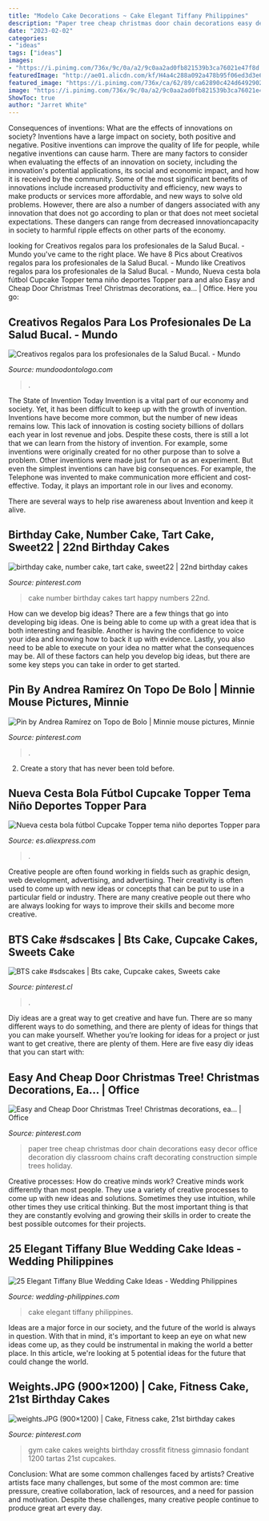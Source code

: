 ```yaml
---
title: "Modelo Cake Decorations ~ Cake Elegant Tiffany Philippines"
description: "Paper tree cheap christmas door chain decorations easy decor office decoration diy classroom chains craft decorating construction simple trees holiday"
date: "2023-02-02"
categories:
- "ideas"
tags: ["ideas"]
images:
- "https://i.pinimg.com/736x/9c/0a/a2/9c0aa2ad0fb821539b3ca76021e47f8d.jpg"
featuredImage: "http://ae01.alicdn.com/kf/H4a4c288a092a478b95f06ed3d3e65aafU.jpg?width=800&amp;height=800&amp;hash=1600"
featured_image: "https://i.pinimg.com/736x/ca/62/89/ca62890c424d6492902023a0e39b1abf--gym-cake-partys.jpg"
image: "https://i.pinimg.com/736x/9c/0a/a2/9c0aa2ad0fb821539b3ca76021e47f8d.jpg"
ShowToc: true
author: "Jarret White"
---
```



Consequences of inventions: What are the effects of innovations on society?
Inventions have a large impact on society, both positive and negative. Positive inventions can improve the quality of life for people, while negative inventions can cause harm. There are many factors to consider when evaluating the effects of an innovation on society, including the innovation's potential applications, its social and economic impact, and how it is received by the community. Some of the most significant benefits of innovations include increased productivity and efficiency, new ways to make products or services more affordable, and new ways to solve old problems. However, there are also a number of dangers associated with any innovation that does not go according to plan or that does not meet societal expectations. These dangers can range from decreased innovationcapacity in society to harmful ripple effects on other parts of the economy.

	

		
looking for Creativos regalos para los profesionales de la Salud Bucal. - Mundo you've came to the right place. We have 8 Pics about Creativos regalos para los profesionales de la Salud Bucal. - Mundo like Creativos regalos para los profesionales de la Salud Bucal. - Mundo, Nueva cesta bola fútbol Cupcake Topper tema niño deportes Topper para and also Easy and Cheap Door Christmas Tree! Christmas decorations, ea… | Office. Here you go:
		
    
## Creativos Regalos Para Los Profesionales De La Salud Bucal. - Mundo

<img loading=lazy src="https://mundoodontologo.com/wp-content/uploads/2014/07/torta2.jpg" onerror="this.onerror=null;this.src='https://tse2.mm.bing.net/th?id=OIP.a5HKozBNIMi87mDL1j11cAHaG9&amp;pid=15.1';" alt="Creativos regalos para los profesionales de la Salud Bucal. - Mundo">

_Source: mundoodontologo.com_

>. 

	

The State of Invention Today
Invention is a vital part of our economy and society. Yet, it has been difficult to keep up with the growth of invention. Inventions have become more common, but the number of new ideas remains low. This lack of innovation is costing society billions of dollars each year in lost revenue and jobs.
Despite these costs, there is still a lot that we can learn from the history of invention. For example, some inventions were originally created for no other purpose than to solve a problem. Other inventions were made just for fun or as an experiment. But even the simplest inventions can have big consequences. For example, the Telephone was invented to make communication more efficient and cost-effective. Today, it plays an important role in our lives and economy.

There are several ways to help rise awareness about Invention and keep it alive.

    
## Birthday Cake, Number Cake, Tart Cake, Sweet22 | 22nd Birthday Cakes

<img loading=lazy src="https://i.pinimg.com/736x/9c/0a/a2/9c0aa2ad0fb821539b3ca76021e47f8d.jpg" onerror="this.onerror=null;this.src='https://tse2.mm.bing.net/th?id=OIP.2_YXWOMYfYU7hF7mRuqhpgHaGe&amp;pid=15.1';" alt="birthday cake, number cake, tart cake, sweet22 | 22nd birthday cakes">

_Source: pinterest.com_

>cake number birthday cakes tart happy numbers 22nd. 

	

How can we develop big ideas?
There are a few things that go into developing big ideas. One is being able to come up with a great idea that is both interesting and feasible. Another is having the confidence to voice your idea and knowing how to back it up with evidence. Lastly, you also need to be able to execute on your idea no matter what the consequences may be. All of these factors can help you develop big ideas, but there are some key steps you can take in order to get started.

    
## Pin By Andrea Ramírez On Topo De Bolo | Minnie Mouse Pictures, Minnie

<img loading=lazy src="https://i.pinimg.com/736x/fe/a8/0e/fea80efcec3dd89c0f8945c16c7ab069.jpg" onerror="this.onerror=null;this.src='https://tse4.mm.bing.net/th?id=OIP.ZncCWZlBl2rRBoa-XGU6ngHaLn&amp;pid=15.1';" alt="Pin by Andrea Ramírez on Topo de Bolo | Minnie mouse pictures, Minnie">

_Source: pinterest.com_

>. 

	

2. Create a story that has never been told before.

    
## Nueva Cesta Bola Fútbol Cupcake Topper Tema Niño Deportes Topper Para

<img loading=lazy src="http://ae01.alicdn.com/kf/H4a4c288a092a478b95f06ed3d3e65aafU.jpg?width=800&amp;height=800&amp;hash=1600" onerror="this.onerror=null;this.src='https://tse2.mm.bing.net/th?id=OIP.Gk6di3mv1njGiTqZn0pgmwHaHa&amp;pid=15.1';" alt="Nueva cesta bola fútbol Cupcake Topper tema niño deportes Topper para">

_Source: es.aliexpress.com_

>. 

	

Creative people are often found working in fields such as graphic design, web development, advertising, and advertising. Their creativity is often used to come up with new ideas or concepts that can be put to use in a particular field or industry. There are many creative people out there who are always looking for ways to improve their skills and become more creative.

    
## BTS Cake #sdscakes | Bts Cake, Cupcake Cakes, Sweets Cake

<img loading=lazy src="https://i.pinimg.com/originals/0e/5f/61/0e5f611b97adcfcfe99379d42ee79c61.jpg" onerror="this.onerror=null;this.src='https://tse3.mm.bing.net/th?id=OIP.aqV0RzCnTd9hIU0zMIP1VgHaJ4&amp;pid=15.1';" alt="BTS cake #sdscakes | Bts cake, Cupcake cakes, Sweets cake">

_Source: pinterest.cl_

>. 

	

Diy ideas are a great way to get creative and have fun. There are so many different ways to do something, and there are plenty of ideas for things that you can make yourself. Whether you’re looking for ideas for a project or just want to get creative, there are plenty of them. Here are five easy diy ideas that you can start with: 

    
## Easy And Cheap Door Christmas Tree! Christmas Decorations, Ea… | Office

<img loading=lazy src="https://i.pinimg.com/originals/57/c2/4c/57c24ccf8699ceaca8b06be3cb39202f.jpg" onerror="this.onerror=null;this.src='https://tse2.mm.bing.net/th?id=OIP.SH46VrHPJ0f1a6TFfFAkRAHaNL&amp;pid=15.1';" alt="Easy and Cheap Door Christmas Tree! Christmas decorations, ea… | Office">

_Source: pinterest.com_

>paper tree cheap christmas door chain decorations easy decor office decoration diy classroom chains craft decorating construction simple trees holiday. 

	

Creative processes: How do creative minds work?
Creative minds work differently than most people. They use a variety of creative processes to come up with new ideas and solutions. Sometimes they use intuition, while other times they use critical thinking. But the most important thing is that they are constantly evolving and growing their skills in order to create the best possible outcomes for their projects.

    
## 25 Elegant Tiffany Blue Wedding Cake Ideas - Wedding Philippines

<img loading=lazy src="http://www.wedding-philippines.com/wp-content/uploads/2015/09/Wedding-Philippines-25-Elegant-Tiffany-Blue-Wedding-Cake-Ideas-6.jpg" onerror="this.onerror=null;this.src='https://tse3.mm.bing.net/th?id=OIP.7FoTYY3mOxU02u0_JDsrdAHaJS&amp;pid=15.1';" alt="25 Elegant Tiffany Blue Wedding Cake Ideas - Wedding Philippines">

_Source: wedding-philippines.com_

>cake elegant tiffany philippines. 

	

Ideas are a major force in our society, and the future of the world is always in question. With that in mind, it's important to keep an eye on what new ideas come up, as they could be instrumental in making the world a better place. In this article, we're looking at 5 potential ideas for the future that could change the world.

    
## Weights.JPG (900×1200) | Cake, Fitness Cake, 21st Birthday Cakes

<img loading=lazy src="https://i.pinimg.com/736x/ca/62/89/ca62890c424d6492902023a0e39b1abf--gym-cake-partys.jpg" onerror="this.onerror=null;this.src='https://tse3.mm.bing.net/th?id=OIP.B8qtHlg59K3kMn4dBvIypADYEg&amp;pid=15.1';" alt="weights.JPG (900×1200) | Cake, Fitness cake, 21st birthday cakes">

_Source: pinterest.com_

>gym cake cakes weights birthday crossfit fitness gimnasio fondant 1200 tartas 21st cupcakes. 

	

Conclusion: What are some common challenges faced by artists?
Creative artists face many challenges, but some of the most common are: time pressure, creative collaboration, lack of resources, and a need for passion and motivation. Despite these challenges, many creative people continue to produce great art every day.

